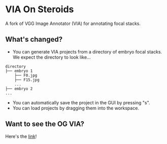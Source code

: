 # VIA On Steroids
A fork of VGG Image Annotator (VIA) for annotating focal stacks.

## What's changed?
- You can generate VIA projects from a directory of embryo focal stacks. We expect the directory to look like...
```
directory
├── embryo 1
    ├── F0.jpg
    ├── F15.jpg
    ...
├── embryo 2
...
```
- You can automatically save the project in the GUI by pressing "s".
- You can load projects by dragging them into the workspace.

## Want to see the OG VIA?
Here's the [link](https://www.robots.ox.ac.uk/~vgg/software/via/)!
